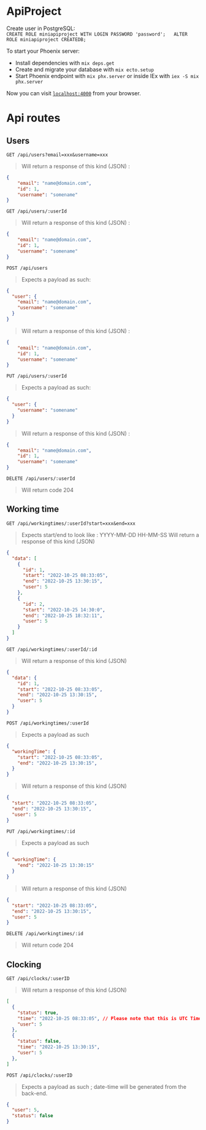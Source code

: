 # ApiProject

Create user in PostgreSQL:  
  ``CREATE ROLE miniapiproject WITH LOGIN PASSWORD 'password';  
  ALTER ROLE miniapiproject CREATEDB;
  ``


To start your Phoenix server:

  * Install dependencies with `mix deps.get`
  * Create and migrate your database with `mix ecto.setup`
  * Start Phoenix endpoint with `mix phx.server` or inside IEx with `iex -S mix phx.server`

Now you can visit [`localhost:4000`](http://localhost:4000) from your browser.

# Api routes
## Users
``GET /api/users?email=xxx&username=xxx``
> Will return a response of this kind (JSON) :
```json
{
    "email": "name@domain.com",
    "id": 1,
    "username": "somename"
}
```

``GET /api/users/:userId``
> Will return a response of this kind (JSON) : 
```json
{
    "email": "name@domain.com",
    "id": 1,
    "username": "somename"
}
```

``POST /api/users``
> Expects a payload as such: 
```json
{
  "user": {
    "email": "name@domain.com",
    "username": "somename"
  }
}
```
> Will return a response of this kind (JSON) : 
```json
{
    "email": "name@domain.com",
    "id": 1,
    "username": "somename"
}
```

``PUT /api/users/:userId``
> Expects a payload as such: 
```json
{
  "user": {
    "username": "somename"
  }
}
```
> Will return a response of this kind (JSON) : 
```json
{
    "email": "name@domain.com",
    "id": 1,
    "username": "somename"
}
```

``DELETE /api/users/:userId``
> Will return code 204

## Working time
``GET /api/workingtimes/:userId?start=xxx&end=xxx``
> Expects start/end to look like : YYYY-MM-DD HH-MM-SS
> Will return a response of this kind (JSON)
```json
{
  "data": [
    {
      "id": 1,
      "start": "2022-10-25 08:33:05",
      "end": "2022-10-25 13:30:15",
      "user": 5
    },
    {
      "id": 2,
      "start": "2022-10-25 14:30:0",
      "end": "2022-10-25 18:32:11",
      "user": 5
    }
  ]
}

```

``GET /api/workingtimes/:userId/:id``
> Will return a response of this kind (JSON)
```json
{
  "data": {
    "id": 1,
    "start": "2022-10-25 08:33:05",
    "end": "2022-10-25 13:30:15",
    "user": 5
  }
}
```

``POST /api/workingtimes/:userId`` 
> Expects a payload as such  
```json
{
  "workingTime": {
    "start": "2022-10-25 08:33:05",
    "end": "2022-10-25 13:30:15",
  }
}
```
> Will return a response of this kind (JSON)
```json
{
  "start": "2022-10-25 08:33:05",
  "end": "2022-10-25 13:30:15",
  "user": 5
}
```

``PUT /api/workingtimes/:id ``  
> Expects a payload as such  
```json
{
  "workingTime": {
    "end": "2022-10-25 13:30:15"
  }
}
```
> Will return a response of this kind (JSON)
```json
{
  "start": "2022-10-25 08:33:05",
  "end": "2022-10-25 13:30:15",
  "user": 5
}
```

``DELETE /api/workingtimes/:id ``  
> Will return code 204


## Clocking
``GET /api/clocks/:userID``
> Will return a response of this kind (JSON)
```json
[
  {
    "status": true,
    "time": "2022-10-25 08:33:05", // Please note that this is UTC Time
    "user": 5
  },
  {
    "status": false,
    "time": "2022-10-25 13:30:15",
    "user": 5
  },
]
```
``POST /api/clocks/:userID``
> Expects a payload as such ; date-time will be generated from the back-end.
```json
{
  "user": 5,
  "status": false
}
```